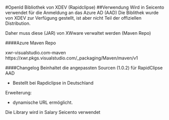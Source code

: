 
#OpenId Bibliothek von XDEV (Rapidclipse)
##Verwendung
Wird in Seicento verwendet für die Anmeldung an das Azure AD (AAD)
Die Biblithek wurde von XDEV zur Verfügung gestellt, ist aber nicht Teil der offiziellen Distribution.

Daher muss diese (JAR) von XWware verwaltet werden (Maven Repo)

####Azure Maven Repo

<repository>
<id>xwr-visualstudio.com-maven</id>
<url>https://xwr.pkgs.visualstudio.com/_packaging/Maven/maven/v1</url>

####Changelog
Beinhaltet die angepassten Sourcen (1.0.2) für RapidClipse AAD
- Bestellt bei Rapdiclipse in Deutschland

Erweiterung:
- dynamische URL ermöglicht.

Die Library wird in Salary Seicento verwendet
